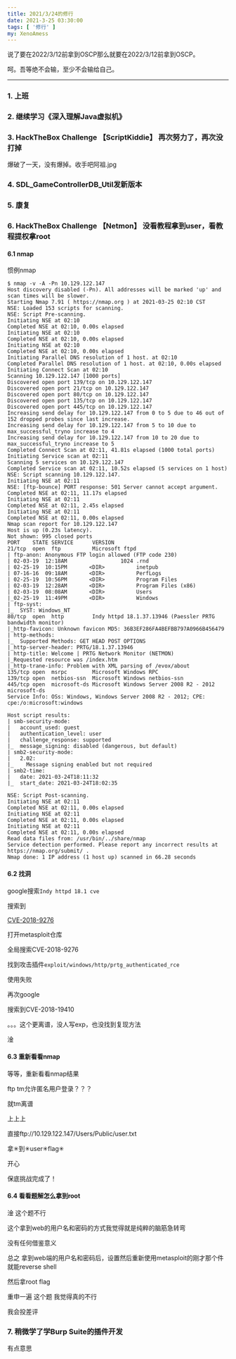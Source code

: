```yaml
---
title: 2021/3/24的修行
date: 2021-3-25 03:30:00
tags: [ '修行' ]
my: XenoAmess
---
```


说了要在2022/3/12前拿到OSCP那么就要在2022/3/12前拿到OSCP。

呵。吾等绝不会输，至少不会输给自己。

---

### 1. 上班

### 2. 继续学习《深入理解Java虚拟机》

### 3. HackTheBox Challenge 【ScriptKiddie】 再次努力了，再次没打掉

爆破了一天，没有爆掉。收手吧阿祖.jpg

### 4. SDL_GameControllerDB_Util发新版本

### 5. 康复

### 6. HackTheBox Challenge 【Netmon】 没看教程拿到user，看教程提权拿root

#### 6.1 nmap

惯例nmap

```shell
$ nmap -v -A -Pn 10.129.122.147                                                                                                                                                                                                                                                        
Host discovery disabled (-Pn). All addresses will be marked 'up' and scan times will be slower.
Starting Nmap 7.91 ( https://nmap.org ) at 2021-03-25 02:10 CST
NSE: Loaded 153 scripts for scanning.
NSE: Script Pre-scanning.
Initiating NSE at 02:10
Completed NSE at 02:10, 0.00s elapsed
Initiating NSE at 02:10
Completed NSE at 02:10, 0.00s elapsed
Initiating NSE at 02:10
Completed NSE at 02:10, 0.00s elapsed
Initiating Parallel DNS resolution of 1 host. at 02:10
Completed Parallel DNS resolution of 1 host. at 02:10, 0.00s elapsed
Initiating Connect Scan at 02:10
Scanning 10.129.122.147 [1000 ports]
Discovered open port 139/tcp on 10.129.122.147
Discovered open port 21/tcp on 10.129.122.147
Discovered open port 80/tcp on 10.129.122.147
Discovered open port 135/tcp on 10.129.122.147
Discovered open port 445/tcp on 10.129.122.147
Increasing send delay for 10.129.122.147 from 0 to 5 due to 46 out of 152 dropped probes since last increase.
Increasing send delay for 10.129.122.147 from 5 to 10 due to max_successful_tryno increase to 4
Increasing send delay for 10.129.122.147 from 10 to 20 due to max_successful_tryno increase to 5
Completed Connect Scan at 02:11, 41.81s elapsed (1000 total ports)
Initiating Service scan at 02:11
Scanning 5 services on 10.129.122.147
Completed Service scan at 02:11, 10.52s elapsed (5 services on 1 host)
NSE: Script scanning 10.129.122.147.
Initiating NSE at 02:11
NSE: [ftp-bounce] PORT response: 501 Server cannot accept argument.
Completed NSE at 02:11, 11.17s elapsed
Initiating NSE at 02:11
Completed NSE at 02:11, 2.45s elapsed
Initiating NSE at 02:11
Completed NSE at 02:11, 0.00s elapsed
Nmap scan report for 10.129.122.147
Host is up (0.23s latency).
Not shown: 995 closed ports
PORT    STATE SERVICE      VERSION
21/tcp  open  ftp          Microsoft ftpd
| ftp-anon: Anonymous FTP login allowed (FTP code 230)
| 02-03-19  12:18AM                 1024 .rnd
| 02-25-19  10:15PM       <DIR>          inetpub
| 07-16-16  09:18AM       <DIR>          PerfLogs
| 02-25-19  10:56PM       <DIR>          Program Files
| 02-03-19  12:28AM       <DIR>          Program Files (x86)
| 02-03-19  08:08AM       <DIR>          Users
|_02-25-19  11:49PM       <DIR>          Windows
| ftp-syst: 
|_  SYST: Windows_NT
80/tcp  open  http         Indy httpd 18.1.37.13946 (Paessler PRTG bandwidth monitor)
|_http-favicon: Unknown favicon MD5: 36B3EF286FA4BEFBB797A0966B456479
| http-methods: 
|_  Supported Methods: GET HEAD POST OPTIONS
|_http-server-header: PRTG/18.1.37.13946
| http-title: Welcome | PRTG Network Monitor (NETMON)
|_Requested resource was /index.htm
|_http-trane-info: Problem with XML parsing of /evox/about
135/tcp open  msrpc        Microsoft Windows RPC
139/tcp open  netbios-ssn  Microsoft Windows netbios-ssn
445/tcp open  microsoft-ds Microsoft Windows Server 2008 R2 - 2012 microsoft-ds
Service Info: OSs: Windows, Windows Server 2008 R2 - 2012; CPE: cpe:/o:microsoft:windows

Host script results:
| smb-security-mode: 
|   account_used: guest
|   authentication_level: user
|   challenge_response: supported
|_  message_signing: disabled (dangerous, but default)
| smb2-security-mode: 
|   2.02: 
|_    Message signing enabled but not required
| smb2-time: 
|   date: 2021-03-24T18:11:32
|_  start_date: 2021-03-24T18:02:35

NSE: Script Post-scanning.
Initiating NSE at 02:11
Completed NSE at 02:11, 0.00s elapsed
Initiating NSE at 02:11
Completed NSE at 02:11, 0.00s elapsed
Initiating NSE at 02:11
Completed NSE at 02:11, 0.00s elapsed
Read data files from: /usr/bin/../share/nmap
Service detection performed. Please report any incorrect results at https://nmap.org/submit/ .
Nmap done: 1 IP address (1 host up) scanned in 66.28 seconds
```

#### 6.2 找洞

google搜索`Indy httpd 18.1 cve`

搜索到

[CVE-2018-9276](https://github.com/wildkindcc/CVE-2018-9276)

打开metasploit仓库

全局搜索CVE-2018-9276

找到攻击插件`exploit/windows/http/prtg_authenticated_rce`

使用失败

再次google

搜索到CVE-2018-19410

。。。这个更离谱，没人写exp，也没找到复现方法

淦

#### 6.3 重新看看nmap

等等，重新看看nmap结果

ftp tm允许匿名用户登录？？？

就tm离谱

上上上

直接ftp://10.129.122.147/Users/Public/user.txt

拿✳到✳user✳flag✳

开心

保底挑战完成了！

#### 6.4 看看题解怎么拿到root

淦 这个题不行

这个拿到web的用户名和密码的方式我觉得就是纯粹的脑筋急转弯

没有任何借鉴意义

总之 拿到web端的用户名和密码后，设置然后重新使用metasploit的刚才那个件 就能reverse shell

然后拿root flag

重申一遍 这个题 我觉得真的不行

我会投差评

### 7. 稍微学了学Burp Suite的插件开发

有点意思
